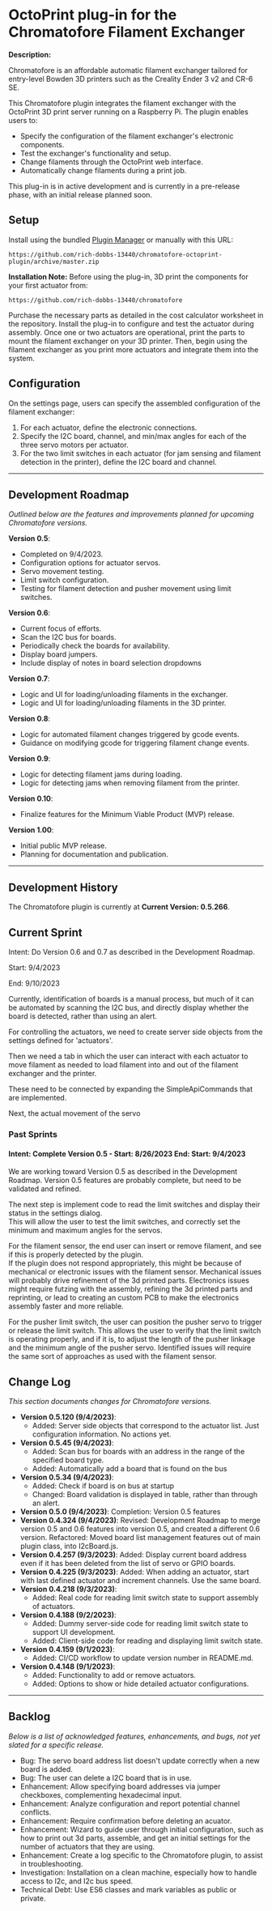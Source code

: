 # OctoPrint plug-in for the Chromatofore Filament Exchanger

**Description:** 

Chromatofore is an affordable automatic filament exchanger tailored for entry-level Bowden 3D printers such as the Creality Ender 3 v2 and CR-6 SE.

This Chromatofore plugin integrates the filament exchanger with the OctoPrint 3D print server running on a Raspberry Pi. The plugin enables users to:
- Specify the configuration of the filament exchanger's electronic components.
- Test the exchanger's functionality and setup.
- Change filaments through the OctoPrint web interface.
- Automatically change filaments during a print job.

This plug-in is in active development and is currently in a pre-release phase, with an initial release planned soon.

## Setup

Install using the bundled [Plugin Manager](https://docs.octoprint.org/en/master/bundledplugins/pluginmanager.html) or manually with this URL:

    https://github.com/rich-dobbs-13440/chromatofore-octoprint-plugin/archive/master.zip

**Installation Note:** Before using the plug-in, 3D print the components for your first actuator from:

    https://github.com/rich-dobbs-13440/chromatofore

Purchase the necessary parts as detailed in the cost calculator worksheet in the repository. Install the plug-in to configure and test the actuator during assembly. Once one or two actuators are operational, print the parts to mount the filament exchanger on your 3D printer. Then, begin using the filament exchanger as you print more actuators and integrate them into the system.

## Configuration

On the settings page, users can specify the assembled configuration of the filament exchanger:

1. For each actuator, define the electronic connections.
2. Specify the I2C board, channel, and min/max angles for each of the three servo motors per actuator.
3. For the two limit switches in each actuator (for jam sensing and filament detection in the printer), define the I2C board and channel.

---


## Development Roadmap

*Outlined below are the features and improvements planned for upcoming Chromatofore versions.*

**Version 0.5**:
   - Completed on 9/4/2023.
   - Configuration options for actuator servos.
   - Servo movement testing.
   - Limit switch configuration.
   - Testing for filament detection and pusher movement using limit switches.

**Version 0.6**: 
   - Current focus of efforts.
   - Scan the I2C bus for boards.  
   - Periodically check the boards for availability.  
   - Display board jumpers.  
   - Include display of notes in board selection dropdowns 

**Version 0.7**: 
   - Logic and UI for loading/unloading filaments in the exchanger.
   - Logic and UI for loading/unloading filaments in the 3D printer.

**Version 0.8**: 
   - Logic for automated filament changes triggered by gcode events.
   - Guidance on modifying gcode for triggering filament change events.

**Version 0.9**: 
   - Logic for detecting filament jams during loading.
   - Logic for detecting jams when removing filament from the printer.

**Version 0.10**: 
   - Finalize features for the Minimum Viable Product (MVP) release.

**Version 1.00**:
   - Initial public MVP release.
   - Planning for documentation and publication.

---

## Development History

The Chromatofore plugin is currently at **Current Version: 0.5.266**. 

## Current Sprint

Intent: Do Version 0.6 and 0.7 as described in the Development Roadmap.

Start: 9/4/2023

End:  9/10/2023

Currently, identification of boards is a manual process, but much of it can be automated 
by scanning the I2C bus, and directly display whether the board is detected, rather than
using an alert. 

For controlling the actuators, we need to create server side objects from the settings 
defined for 'actuators'.

Then we need a tab in which the user can interact with each actuator to move filament
as needed to load filament into and out of the filament exchanger and the printer.

These need to be connected by expanding the SimpleApiCommands that are implemented.

Next, the actual movement of the servo



### Past Sprints

#### Intent: Complete Version 0.5 - Start: 8/26/2023  End: Start: 9/4/2023   

We are working toward Version 0.5 as described in the Development Roadmap.  Version 0.5 features are
probably complete, but need to be validated and refined.  

The next step is implement code to read the limit switches and display their status in the settings dialog.  
This will allow the user to test the limit switches, and correctly set the minimum and maximum angles
for the servos.

For the filament sensor, the end user can insert
or remove filament, and see if this is properly detected by the plugin.  
If the plugin does not respond appropriately, this might be because of 
mechanical or electronic issues with the filament sensor. Mechanical issues
will probably drive refinement of the 3d printed parts.  Electronics issues
might require futzing with the assembly, refining the 3d printed parts and reprinting, or
lead to creating an custom PCB to make the electronics assembly faster and more
reliable.

For the pusher limit switch, the user can position the pusher servo to trigger or 
release the limit switch. This allows the user to verify that the limit switch is
operating properly, and if it is, to adjust the length of the pusher linkage and the 
minimum angle of the pusher servo.  Identified issues will require the same sort of 
approaches as used with the filament sensor.




## Change Log

<!-- 

- **Version b.b (Date)**:
  - Added: New feature or enhancement.
  - Fixed: Bug fixes.
  - Changed: Updates in existing feature.

*(Continue with the list of versions and their respective changes with new entries add a start)*

-->

*This section documents changes for Chromatofore versions.*

- **Version 0.5.120 (9/4/2023)**:
   - Added: Server side objects that correspond to the actuator list. Just configuration information. No actions yet.
- **Version 0.5.45 (9/4/2023)**:
   - Added: Scan bus for boards with an address in the range of the specified board type.  
   - Added: Automatically add a board that is found on the bus
- **Version 0.5.34 (9/4/2023)**:
   - Added: Check if board is on bus at startup
   - Changed: Board validation is displayed in table, rather than through an alert.
- **Version 0.5.0 (9/4/2023)**:
     Completion: Version 0.5 features
- **Version 0.4.324 (9/4/2023)**:
     Revised: Development Roadmap to merge version 0.5 and 0.6 features into version 0.5, and created a different 0.6 version.
     Refactored: Moved board list management features out of main plugin class, into I2cBoard.js.
- **Version 0.4.257 (9/3/2023)**:
     Added: Display current board address even if it has been deleted from the list of servo or GPIO boards.  
- **Version 0.4.225 (9/3/2023)**:
     Added: When adding an actuator, start with last defined actuator and increment channels. Use the same board.
- **Version 0.4.218 (9/3/2023)**:
   - Added: Real code for reading limit switch state to support assembly of actuators.
- **Version 0.4.188 (9/2/2023)**:
   - Added: Dummy server-side code for reading limit switch state to support UI development.
   - Added: Client-side code for reading and displaying limit switch state.
- **Version 0.4.159 (9/1/2023)**:
   - Added: CI/CD workflow to update version number in README.md.
- **Version 0.4.148 (9/1/2023)**:
   - Added: Functionality to add or remove actuators.
   - Added: Options to show or hide detailed actuator configurations.   



---

## Backlog

*Below is a list of acknowledged features, enhancements, and bugs, not yet slated for a specific release.*

- Bug: The servo board address list doesn't update correctly when a new board is added.
- Bug: The user can delete a I2C board that is in use.
- Enhancement: Allow specifying board addresses via jumper checkboxes, complementing hexadecimal input.
- Enhancement: Analyze configuration and report potential channel conflicts.
- Enhancement: Require confirmation before deleting an acuator.
- Enhancement: Wizard to guide user through initial configuration, such as how to print out 3d parts, assemble, 
               and get an initial settings for the number of actuators that they are using.  
- Enhancement: Create a log specific to the Chromatofore plugin, to assist in troubleshooting.
- Investigation: Installation on a clean machine, especially how to handle access to I2c, and I2c bus speed.
- Technical Debt: Use ES6 classes and mark variables as public or private.


